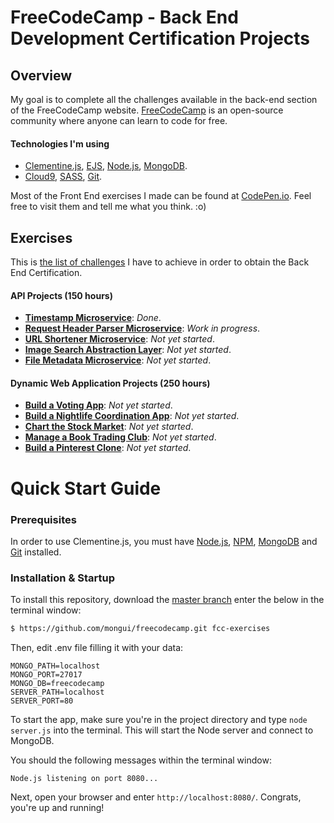 # FreeCodeCamp - Back End Development Certification Projects

## Overview

My goal is to complete all the challenges available in the back-end section of the FreeCodeCamp website. [FreeCodeCamp](http://www.freecodecamp.com) is an open-source community where anyone can learn to code for free.

#### Technologies I'm using

* [Clementine.js](https://github.com/johnstonbl01/clementinejs), [EJS](http://www.embeddedjs.com/), [Node.js](https://nodejs.org/), [MongoDB](http://www.mongodb.org/).
* [Cloud9](https://c9.io/?redirect=0), [SASS](http://sass-lang.com/), [Git](https://git-scm.com/).

Most of the Front End exercises I made can be found at [CodePen.io](http://codepen.io/Mongui/pens/tags/?selected_tag=freecodecamp). Feel free to visit them and tell me what you think. :o)

## Exercises

This is [the list of challenges](http://www.freecodecamp.com/map) I have to achieve in order to obtain the Back End Certification.

#### API Projects (150 hours)

- [**Timestamp Microservice**](http://www.freecodecamp.com/challenges/timestamp-microservice): *Done*.
- [**Request Header Parser Microservice**](http://www.freecodecamp.com/challenges/request-header-parser-microservice): *Work in progress*.
- [**URL Shortener Microservice**](http://www.freecodecamp.com/challenges/url-shortener-microservice): *Not yet started*.
- [**Image Search Abstraction Layer**](http://www.freecodecamp.com/challenges/image-search-abstraction-layer): *Not yet started*.
- [**File Metadata Microservice**](http://www.freecodecamp.com/challenges/file-metadata-microservice): *Not yet started*.

#### Dynamic Web Application Projects (250 hours)

- [**Build a Voting App**](http://www.freecodecamp.com/challenges/build-a-voting-app): *Not yet started*.
- [**Build a Nightlife Coordination App**](http://www.freecodecamp.com/challenges/build-a-nightlife-coordination-app): *Not yet started*.
- [**Chart the Stock Market**](http://www.freecodecamp.com/challenges/chart-the-stock-market): *Not yet started*.
- [**Manage a Book Trading Club**](http://www.freecodecamp.com/challenges/manage-a-book-trading-club): *Not yet started*.
- [**Build a Pinterest Clone**](http://www.freecodecamp.com/challenges/build-a-pinterest-clone): *Not yet started*.

# Quick Start Guide

### Prerequisites

In order to use Clementine.js, you must have [Node.js](https://nodejs.org/), [NPM](https://nodejs.org/), [MongoDB](http://www.mongodb.org/) and [Git](https://git-scm.com/) installed.

### Installation & Startup

To install this repository, download the [master branch](https://github.com/mongui/freecodecamp/archive/master.zip) enter the below in the terminal window:

```bash
$ https://github.com/mongui/freecodecamp.git fcc-exercises
```

Then, edit .env file filling it with your data:

```
MONGO_PATH=localhost
MONGO_PORT=27017
MONGO_DB=freecodecamp
SERVER_PATH=localhost
SERVER_PORT=80
```

To start the app, make sure you're in the project directory and type `node server.js` into the terminal. This will start the Node server and connect to MongoDB.

You should the following messages within the terminal window:

```
Node.js listening on port 8080...
```

Next, open your browser and enter `http://localhost:8080/`. Congrats, you're up and running!
